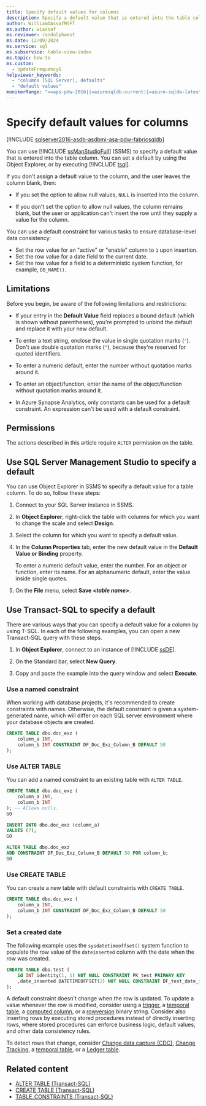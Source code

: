 ```yaml
---
title: Specify default values for columns
description: Specify a default value that is entered into the table column, with SQL Server Management Studio or Transact-SQL.
author: WilliamDAssafMSFT
ms.author: wiassaf
ms.reviewer: randolphwest
ms.date: 12/09/2024
ms.service: sql
ms.subservice: table-view-index
ms.topic: how-to
ms.custom:
  - UpdateFrequency5
helpviewer_keywords:
  - "columns [SQL Server], defaults"
  - "default values"
monikerRange: ">=aps-pdw-2016||=azuresqldb-current||=azure-sqldw-latest||>=sql-server-2016||>=sql-server-linux-2017||=azuresqldb-mi-current||=fabric"
---
```

# Specify default values for columns

[!INCLUDE [sqlserver2016-asdb-asdbmi-asa-pdw-fabricsqldb](../../includes/applies-to-version/sqlserver2016-asdb-asdbmi-asa-pdw-fabricsqldb.md)]

You can use [!INCLUDE [ssManStudioFull](../../includes/ssmanstudiofull-md.md)] (SSMS) to specify a default value that is entered into the table column. You can set a default by using the Object Explorer, or by executing [!INCLUDE [tsql](../../includes/tsql-md.md)].

If you don't assign a default value to the column, and the user leaves the column blank, then:

- If you set the option to allow null values, `NULL` is inserted into the column.

- If you don't set the option to allow null values, the column remains blank, but the user or application can't insert the row until they supply a value for the column.

You can use a default constraint for various tasks to ensure database-level data consistency:

- Set the row value for an "active" or "enable" column to `1` upon insertion.
- Set the row value for a date field to the current date. 
- Set the row value for a field to a deterministic system function, for example, `DB_NAME()`.

## Limitations

Before you begin, be aware of the following limitations and restrictions:

- If your entry in the **Default Value** field replaces a bound default (which is shown without parentheses), you're prompted to unbind the default and replace it with your new default.

- To enter a text string, enclose the value in single quotation marks (`'`). Don't use double quotation marks (`"`), because they're reserved for quoted identifiers.

- To enter a numeric default, enter the number without quotation marks around it.

- To enter an object/function, enter the name of the object/function without quotation marks around it.

- In Azure Synapse Analytics, only constants can be used for a default constraint. An expression can't be used with a default constraint.

## Permissions

The actions described in this article require `ALTER` permission on the table.

## <a id="SSMSProcedure"></a> Use SQL Server Management Studio to specify a default

You can use Object Explorer in SSMS to specify a default value for a table column. To do so, follow these steps:

1. Connect to your SQL Server instance in SSMS.

1. In **Object Explorer**, right-click the table with columns for which you want to change the scale and select **Design**.

1. Select the column for which you want to specify a default value.

1. In the **Column Properties** tab, enter the new default value in the **Default Value or Binding** property.

   To enter a numeric default value, enter the number. For an object or function, enter its name. For an alphanumeric default, enter the value inside single quotes.

1. On the **File** menu, select **Save *\<table name>***.

## <a id="TsqlProcedure"></a> Use Transact-SQL to specify a default

There are various ways that you can specify a default value for a column by using T-SQL. In each of the following examples, you can open a new Transact-SQL query with these steps.

1. In **Object Explorer**, connect to an instance of [!INCLUDE [ssDE](../../includes/ssde-md.md)].

1. On the Standard bar, select **New Query**.

1. Copy and paste the example into the query window and select **Execute**.

### Use a named constraint

When working with database projects, it's recommended to create constraints with names. Otherwise, the default constraint is given a system-generated name, which will differ on each SQL server environment where your database objects are created.

```sql
CREATE TABLE dbo.doc_exz (
    column_a INT,
    column_b INT CONSTRAINT DF_Doc_Exz_Column_B DEFAULT 50
);
```

### Use ALTER TABLE

You can add a named constraint to an existing table with `ALTER TABLE`.

```sql
CREATE TABLE dbo.doc_exz (
    column_a INT,
    column_b INT
); -- Allows nulls.
GO

INSERT INTO dbo.doc_exz (column_a)
VALUES (7);
GO

ALTER TABLE dbo.doc_exz
ADD CONSTRAINT DF_Doc_Exz_Column_B DEFAULT 50 FOR column_b;
GO
```

### Use CREATE TABLE

You can create a new table with default constraints with `CREATE TABLE`.

```sql
CREATE TABLE dbo.doc_exz (
    column_a INT,
    column_b INT CONSTRAINT DF_Doc_Exz_Column_B DEFAULT 50
);
```

### Set a created date

The following example uses the `sysdatetimeoffset()` system function to populate the row value of the `dateinserted` column with the date when the row was created. 

```sql
CREATE TABLE dbo.test (
    id INT identity(1, 1) NOT NULL CONSTRAINT PK_test PRIMARY KEY
    ,date_inserted DATETIMEOFFSET(2) NOT NULL CONSTRAINT DF_test_date_inserted DEFAULT(sysdatetimeoffset())
);
```

A default constraint doesn't change when the row is updated. To update a value whenever the row is modified, consider using a [trigger](../../t-sql/functions/trigger-functions-transact-sql.md), a [temporal table](temporal-tables.md), a [computed column](specify-computed-columns-in-a-table.md), or a [rowversion](../../t-sql/data-types/rowversion-transact-sql.md) binary string. Consider also inserting rows by executing stored procedures instead of directly inserting rows, where stored procedures can enforce business logic, default values, and other data consistency rules.

To detect rows that change, consider [Change data capture (CDC)](../track-changes/about-change-data-capture-sql-server.md), [Change Tracking](../track-changes/about-change-tracking-sql-server.md), a [temporal table](temporal-tables.md), or a [Ledger table](../security/ledger/ledger-overview.md).

## Related content

- [ALTER TABLE (Transact-SQL)](../../t-sql/statements/alter-table-transact-sql.md)
- [CREATE TABLE (Transact-SQL)](../../t-sql/statements/create-table-transact-sql.md)
- [TABLE_CONSTRAINTS (Transact-SQL)](../system-information-schema-views/table-constraints-transact-sql.md)
